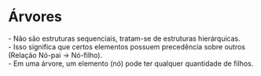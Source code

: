 <h1> Árvores </h1>
<p>
  - Não são estruturas sequenciais, tratam-se de estruturas hierárquicas.
  <br>
  - Isso significa que certos elementos possuem precedência sobre outros (Relação Nó-pai → Nó-filho).
  <br>
  - Em uma árvore, um elemento (nó) pode ter qualquer quantidade de filhos.
</p>
